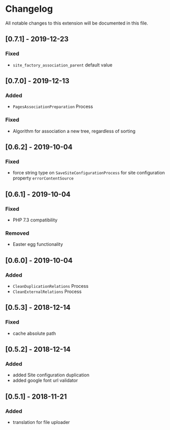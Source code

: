 # Changelog
All notable changes to this extension will be documented in this file.

## [0.7.1] - 2019-12-23
### Fixed 
- `site_factory_association_parent` default value

## [0.7.0] - 2019-12-13
### Added
- `PagesAssociationPreparation` Process
### Fixed
- Algorithm for association a new tree, regardless of sorting

## [0.6.2] - 2019-10-04
### Fixed
- force string type on `SaveSiteConfigurationProcess`  for site configuration property `errorContentSource`

## [0.6.1] - 2019-10-04
### Fixed
 - PHP 7.3 compatibility
### Removed
- Easter egg functionality

## [0.6.0] - 2019-10-04
### Added
 - `CleanDuplicationRelations` Process
 - `CleanExternalRelations` Process
 
## [0.5.3] - 2018-12-14
### Fixed
- cache absolute path

## [0.5.2] - 2018-12-14
### Added
- added Site configuration duplication
- added google font url validator

## [0.5.1] - 2018-11-21
### Added
- translation for file uploader
